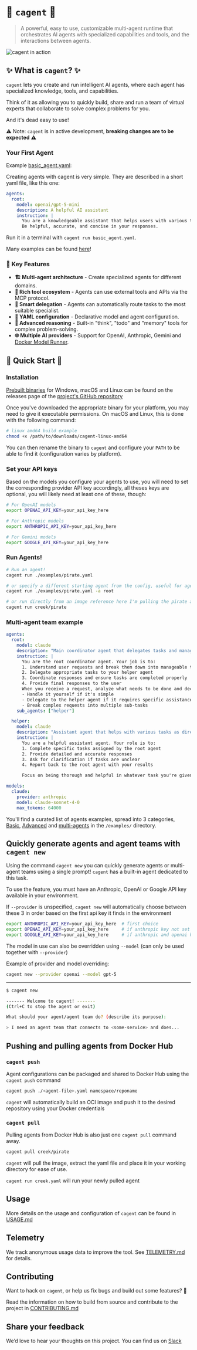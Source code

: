 # 🤖 `cagent` 🤖

> A powerful, easy to use, customizable multi-agent runtime that orchestrates AI agents with
> specialized capabilities and tools, and the interactions between agents.

![cagent in action](docs/assets/cagent-run.gif)

## ✨ What is `cagent`? ✨

`cagent` lets you create and run intelligent AI agents, where each agent has
specialized knowledge, tools, and capabilities.

Think of it as allowing you to quickly build, share and run a team of virtual experts that
collaborate to solve complex problems for you.

And it's dead easy to use!

⚠️ Note: `cagent` is in active development, **breaking changes are to be expected** ⚠️

### Your First Agent

Example [basic_agent.yaml](/examples/basic_agent.yaml):

Creating agents with cagent is very simple. They are described in a short yaml file, like this one:

```yaml
agents:
  root:
    model: openai/gpt-5-mini
    description: A helpful AI assistant
    instruction: |
      You are a knowledgeable assistant that helps users with various tasks.
      Be helpful, accurate, and concise in your responses.
```

Run it in a terminal with `cagent run basic_agent.yaml`.

Many examples can be found [here](/examples/README.md)!

### 🎯 Key Features

- **🏗️ Multi-agent architecture** - Create specialized agents for different domains.
- **🔧 Rich tool ecosystem** - Agents can use external tools and APIs via the MCP protocol.
- **🔄 Smart delegation** - Agents can automatically route tasks to the most suitable specialist.
- **📝 YAML configuration** - Declarative model and agent configuration.
- **💭 Advanced reasoning** - Built-in "think", "todo" and "memory" tools for complex problem-solving.
- **🌐 Multiple AI providers** - Support for OpenAI, Anthropic, Gemini and [Docker Model Runner](https://docs.docker.com/ai/model-runner/).

## 🚀 Quick Start 🚀

### Installation

[Prebuilt binaries](https://github.com/docker/cagent/releases) for Windows, macOS and Linux can be found on the releases page of the [project's GitHub repository](https://github.com/docker/cagent/releases)

Once you've downloaded the appropriate binary for your platform, you may need to give it executable permissions.
On macOS and Linux, this is done with the following command:

```sh
# linux amd64 build example
chmod +x /path/to/downloads/cagent-linux-amd64
```

You can then rename the binary to `cagent` and configure your `PATH` to be able to find it (configuration varies by platform).

### **Set your API keys**

Based on the models you configure your agents to use, you will need to set the corresponding provider API key accordingly,
all theses keys are optional, you will likely need at least one of these, though:

```bash
# For OpenAI models
export OPENAI_API_KEY=your_api_key_here

# For Anthropic models
export ANTHROPIC_API_KEY=your_api_key_here

# For Gemini models
export GOOGLE_API_KEY=your_api_key_here
```

### Run Agents!

```bash
# Run an agent!
cagent run ./examples/pirate.yaml

# or specify a different starting agent from the config, useful for agent teams
cagent run ./examples/pirate.yaml -a root

# or run directly from an image reference here I'm pulling the pirate agent from the creek repository 
cagent run creek/pirate
```

### Multi-agent team example

```yaml
agents:
  root:
    model: claude
    description: "Main coordinator agent that delegates tasks and manages workflow"
    instruction: |
      You are the root coordinator agent. Your job is to:
      1. Understand user requests and break them down into manageable tasks
      2. Delegate appropriate tasks to your helper agent
      3. Coordinate responses and ensure tasks are completed properly
      4. Provide final responses to the user
      When you receive a request, analyze what needs to be done and decide whether to:
      - Handle it yourself if it's simple
      - Delegate to the helper agent if it requires specific assistance
      - Break complex requests into multiple sub-tasks
    sub_agents: ["helper"]

  helper:
    model: claude
    description: "Assistant agent that helps with various tasks as directed by the root agent"
    instruction: |
      You are a helpful assistant agent. Your role is to:
      1. Complete specific tasks assigned by the root agent
      2. Provide detailed and accurate responses
      3. Ask for clarification if tasks are unclear
      4. Report back to the root agent with your results

      Focus on being thorough and helpful in whatever task you're given.

models:
  claude:
    provider: anthropic
    model: claude-sonnet-4-0
    max_tokens: 64000
```

You'll find a curated list of agents examples, spread into 3 categories, [Basic](https://github.com/docker/cagent/tree/main/examples#basic-configurations), [Advanced](https://github.com/docker/cagent/tree/main/examples#advanced-configurations) and [multi-agents](https://github.com/docker/cagent/tree/main/examples#multi-agent-configurations) in the `/examples/` directory. 

## Quickly generate agents and agent teams with `cagent new`

Using the command `cagent new` you can quickly generate agents or multi-agent teams using a single prompt! `cagent` has a built-in agent dedicated to this task.

To use the feature, you must have an Anthropic, OpenAI or Google API key available in your environment.

If `--provider` is unspecified, `cagent new` will automatically choose between these 3 in order based on the first api key it finds in the environment

```sh
export ANTHROPIC_API_KEY=your_api_key_here  # first choice
export OPENAI_API_KEY=your_api_key_here     # if anthropic key not set
export GOOGLE_API_KEY=your_api_key_here     # if anthropic and openai keys are not set
```

The model in use can also be overridden using `--model` (can only be used together with `--provider`)

Example of provider and model overriding:

```sh
cagent new --provider openai --model gpt-5
```

---

```sh
$ cagent new

------- Welcome to cagent! -------
(Ctrl+C to stop the agent or exit)

What should your agent/agent team do? (describe its purpose):

> I need an agent team that connects to <some-service> and does...
```

## Pushing and pulling agents from Docker Hub

### `cagent push`

Agent configurations can be packaged and shared to Docker Hub using the `cagent push` command

```sh
cagent push ./<agent-file>.yaml namespace/reponame
```

`cagent` will automatically build an OCI image and push it to the desired repository using your Docker credentials

### `cagent pull`

Pulling agents from Docker Hub is also just one `cagent pull` command away.

```sh
cagent pull creek/pirate
```

`cagent` will pull the image, extract the yaml file and place it in your working directory for ease of use.

`cagent run creek.yaml` will run your newly pulled agent

## Usage

More details on the usage and configuration of `cagent` can be found in [USAGE.md](/docs/USAGE.md)

## Telemetry

We track anonymous usage data to improve the tool. See [TELEMETRY.md](/docs/TELEMETRY.md) for details.

## Contributing

Want to hack on `cagent`, or help us fix bugs and build out some features? 🔧

Read the information on how to build from source and contribute to the project in [CONTRIBUTING.md](/docs/CONTRIBUTING.md)

## Share your feedback

We’d love to hear your thoughts on this project.
You can find us on [Slack](https://dockercommunity.slack.com/archives/C09DASHHRU4)
